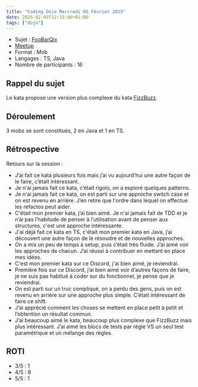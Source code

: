 ```yaml
---
title: "Coding Dojo Mercredi 05 Février 2025"
date: 2025-02-05T12:15:00+01:00
tags: ["dojo"]
---
```


- Sujet : [FooBarQix](https://codingdojo.org/kata/FooBarQix/)
- [Meetup](https://www.meetup.com/software-craftsmanship-lyon/events/305268760/)
- Format : Mob
- Langages : TS, Java
- Nombre de participants : 16 

## Rappel du sujet

Le kata propose une version plus complexe du kata [FizzBuzz](https://codingdojo.org/kata/FizzBuzz/).

## Déroulement

3 mobs se sont constitués, 2 en Java et 1 en TS.

## Rétrospective

Retours sur la session :
- J’ai fait ce kata plusieurs fois mais j’ai vu aujourd’hui une autre façon de le faire, c’était intéressant.
- Je n'ai jamais fait ce kata, c’était rigolo, on a exploré quelques patterns.
- Je n'ai jamais fait ce kata, on est parti sur une approche switch case et on est revenu en arrière. J’en retire que l'ordre dans lequel on effectue les refactos peut aider.
- C'était mon premier kata, j’ai bien aimé. Je n'ai jamais fait de TDD et je n’ai pas l’habitude de penser à l’utilisation avant de penser aux structures, c'est une approche intéressante.
- J'ai déjà fait ce kata en TS, c'était mon premier kata en Java, j’ai découvert une autre façon de le résoudre et de nouvelles approches.
- On a mis un peu de temps à setup, puis c’était très fluide. J’ai aimé voir les approches de chacun. J’ai réussi à contribuer en mettant en place mes idées.
- C'est mon premier kata sur ce Discord, j'ai bien aimé, je reviendrai.
- Première fois sur ce Discord, j’ai bien aimé voir d’autres façons de faire, je ne suis pas habitué à coder sur du fonctionnel, je pense que je reviendrai.
- On est parti sur un truc compliqué, on a perdu des gens, puis on est revenu en arrière sur une approche plus simple. C’était intéressant de faire ce shift.
- J’ai apprécié comment les choses se mettent en place petit à petit et l’obtention un résultat commun.
- J’ai beaucoup aimé le kata, beaucoup plus complexe que FizzBuzz mais plus intéressant. J’ai aimé les blocs de tests par règle VS un seul test paramétrique et un mélange des règles.

## ROTI

- 3/5 : 1
- 4/5 : 9
- 5/5 : 1
